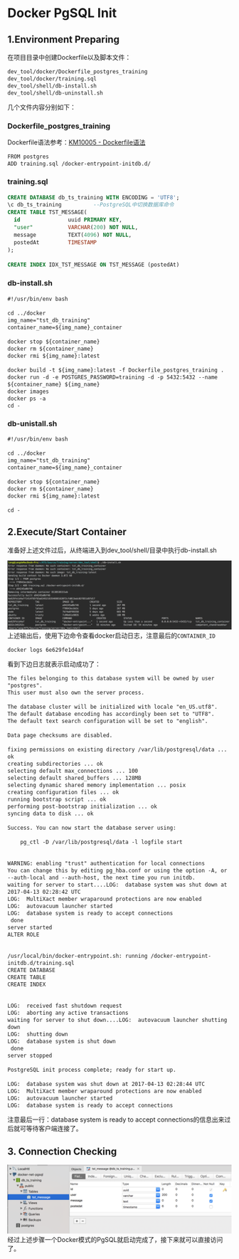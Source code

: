 # Docker PgSQL Init

## 1.Environment Preparing

在项目目录中创建Dockerfile以及脚本文件：

```
dev_tool/docker/Dockerfile_postgres_training
dev_tool/docker/training.sql
dev_tool/shell/db-install.sh
dev_tool/shell/db-uninstall.sh
```

几个文件内容分别如下：

### Dockerfile\_postgres\_training

Dockerfile语法参考：[KM10005 - Dockerfile语法](/reference/basic-knowledge/131docker/km10005-dockerfileyu-fa.md)

```
FROM postgres
ADD training.sql /docker-entrypoint-initdb.d/
```

### training.sql

```sql
CREATE DATABASE db_ts_training WITH ENCODING = 'UTF8';
\c db_ts_training          --PostgreSQL中切换数据库命令
CREATE TABLE TST_MESSAGE(
  id               uuid PRIMARY KEY,
  "user"           VARCHAR(200) NOT NULL,
  message          TEXT(4096) NOT NULL,
  postedAt         TIMESTAMP
);

CREATE INDEX IDX_TST_MESSAGE ON TST_MESSAGE (postedAt)
```

### db-install.sh

```
#!/usr/bin/env bash

cd ../docker
img_name="tst_db_training"
container_name=${img_name}_container

docker stop ${container_name}
docker rm ${container_name}
docker rmi ${img_name}:latest

docker build -t ${img_name}:latest -f Dockerfile_postgres_training .
docker run -d -e POSTGRES_PASSWORD=training -d -p 5432:5432 --name ${container_name} ${img_name}
docker images
docker ps -a
cd -
```

### db-unistall.sh

```
#!/usr/bin/env bash

cd ../docker
img_name="tst_db_training"
container_name=${img_name}_container

docker stop ${container_name}
docker rm ${container_name}
docker rmi ${img_name}:latest

cd -
```

## 2.Execute/Start Container

准备好上述文件过后，从终端进入到dev\_tool/shell/目录中执行db-install.sh

![](/_images/kts/training/KTS10102-001.png)上述输出后，使用下边命令查看docker启动日志，注意最后的`CONTAINER_ID`

```
docker logs 6e629fe1d4af
```

看到下边日志就表示启动成功了：

```
The files belonging to this database system will be owned by user "postgres".
This user must also own the server process.

The database cluster will be initialized with locale "en_US.utf8".
The default database encoding has accordingly been set to "UTF8".
The default text search configuration will be set to "english".

Data page checksums are disabled.

fixing permissions on existing directory /var/lib/postgresql/data ... ok
creating subdirectories ... ok
selecting default max_connections ... 100
selecting default shared_buffers ... 128MB
selecting dynamic shared memory implementation ... posix
creating configuration files ... ok
running bootstrap script ... ok
performing post-bootstrap initialization ... ok
syncing data to disk ... ok

Success. You can now start the database server using:

    pg_ctl -D /var/lib/postgresql/data -l logfile start


WARNING: enabling "trust" authentication for local connections
You can change this by editing pg_hba.conf or using the option -A, or
--auth-local and --auth-host, the next time you run initdb.
waiting for server to start....LOG:  database system was shut down at 2017-04-13 02:28:42 UTC
LOG:  MultiXact member wraparound protections are now enabled
LOG:  autovacuum launcher started
LOG:  database system is ready to accept connections
 done
server started
ALTER ROLE


/usr/local/bin/docker-entrypoint.sh: running /docker-entrypoint-initdb.d/training.sql
CREATE DATABASE
CREATE TABLE
CREATE INDEX


LOG:  received fast shutdown request
LOG:  aborting any active transactions
waiting for server to shut down....LOG:  autovacuum launcher shutting down
LOG:  shutting down
LOG:  database system is shut down
 done
server stopped

PostgreSQL init process complete; ready for start up.

LOG:  database system was shut down at 2017-04-13 02:28:44 UTC
LOG:  MultiXact member wraparound protections are now enabled
LOG:  autovacuum launcher started
LOG:  database system is ready to accept connections
```

注意最后一行：database system is ready to accept connections的信息出来过后就可等待客户端连接了。

## 3. Connection Checking

![](/_images/kts/training/KTS10102-002.png)经过上述步骤一个Docker模式的PgSQL就启动完成了，接下来就可以直接访问了。

